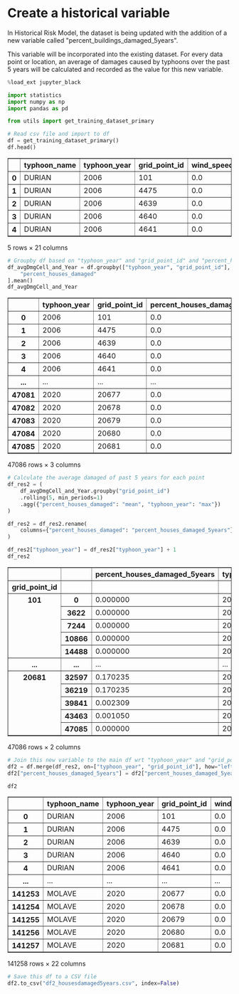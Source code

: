 # Create a historical variable

In Historical Risk Model, the dataset is being updated with the addition of a new variable called "percent_buildings_damaged_5years". 

This variable will be incorporated into the existing dataset. For every data point or location, an average of damages caused by typhoons over the past 5 years will be calculated and recorded as the value for this new variable.


```python
%load_ext jupyter_black
```



<script type="application/javascript" id="jupyter_black">
(function() {
    if (window.IPython === undefined) {
        return
    }
    var msg = "WARNING: it looks like you might have loaded " +
        "jupyter_black in a non-lab notebook with " +
        "`is_lab=True`. Please double check, and if " +
        "loading with `%load_ext` please review the README!"
    console.log(msg)
    alert(msg)
})()
</script>




```python
import statistics
import numpy as np
import pandas as pd

from utils import get_training_dataset_primary
```


```python
# Read csv file and import to df
df = get_training_dataset_primary()
df.head()
```




<div>
<style scoped>
    .dataframe tbody tr th:only-of-type {
        vertical-align: middle;
    }

    .dataframe tbody tr th {
        vertical-align: top;
    }

    .dataframe thead th {
        text-align: right;
    }
</style>
<table border="1" class="dataframe">
  <thead>
    <tr style="text-align: right;">
      <th></th>
      <th>typhoon_name</th>
      <th>typhoon_year</th>
      <th>grid_point_id</th>
      <th>wind_speed</th>
      <th>track_distance</th>
      <th>rainfall_max_6h</th>
      <th>rainfall_max_24h</th>
      <th>total_houses</th>
      <th>rwi</th>
      <th>mean_slope</th>
      <th>...</th>
      <th>mean_tri</th>
      <th>std_tri</th>
      <th>mean_elev</th>
      <th>coast_length</th>
      <th>with_coast</th>
      <th>urban</th>
      <th>rural</th>
      <th>water</th>
      <th>total_pop</th>
      <th>percent_houses_damaged</th>
    </tr>
  </thead>
  <tbody>
    <tr>
      <th>0</th>
      <td>DURIAN</td>
      <td>2006</td>
      <td>101</td>
      <td>0.0</td>
      <td>303.180555</td>
      <td>0.122917</td>
      <td>0.085417</td>
      <td>31.000000</td>
      <td>NaN</td>
      <td>1.018526</td>
      <td>...</td>
      <td>6.438706</td>
      <td>2.699781</td>
      <td>5.762712</td>
      <td>3445.709753</td>
      <td>1</td>
      <td>0.0</td>
      <td>0.00</td>
      <td>1.00</td>
      <td>0.000000</td>
      <td>0.0</td>
    </tr>
    <tr>
      <th>1</th>
      <td>DURIAN</td>
      <td>2006</td>
      <td>4475</td>
      <td>0.0</td>
      <td>638.027502</td>
      <td>0.091667</td>
      <td>0.027083</td>
      <td>3.301020</td>
      <td>-0.527000</td>
      <td>1.579400</td>
      <td>...</td>
      <td>9.694848</td>
      <td>4.585088</td>
      <td>12.799127</td>
      <td>8602.645832</td>
      <td>1</td>
      <td>0.0</td>
      <td>0.00</td>
      <td>1.00</td>
      <td>0.000000</td>
      <td>0.0</td>
    </tr>
    <tr>
      <th>2</th>
      <td>DURIAN</td>
      <td>2006</td>
      <td>4639</td>
      <td>0.0</td>
      <td>603.631997</td>
      <td>0.535417</td>
      <td>0.146354</td>
      <td>12.103741</td>
      <td>-0.283000</td>
      <td>0.551764</td>
      <td>...</td>
      <td>3.985103</td>
      <td>1.527495</td>
      <td>8.833333</td>
      <td>5084.012925</td>
      <td>1</td>
      <td>0.0</td>
      <td>0.01</td>
      <td>0.99</td>
      <td>197.339034</td>
      <td>0.0</td>
    </tr>
    <tr>
      <th>3</th>
      <td>DURIAN</td>
      <td>2006</td>
      <td>4640</td>
      <td>0.0</td>
      <td>614.675270</td>
      <td>0.356250</td>
      <td>0.101562</td>
      <td>645.899660</td>
      <td>-0.358889</td>
      <td>2.107949</td>
      <td>...</td>
      <td>11.792592</td>
      <td>11.677657</td>
      <td>17.530431</td>
      <td>55607.865950</td>
      <td>1</td>
      <td>0.0</td>
      <td>0.31</td>
      <td>0.69</td>
      <td>4970.477311</td>
      <td>0.0</td>
    </tr>
    <tr>
      <th>4</th>
      <td>DURIAN</td>
      <td>2006</td>
      <td>4641</td>
      <td>0.0</td>
      <td>625.720905</td>
      <td>0.202083</td>
      <td>0.057812</td>
      <td>1071.731293</td>
      <td>-0.462800</td>
      <td>3.538881</td>
      <td>...</td>
      <td>18.718779</td>
      <td>17.074011</td>
      <td>31.931338</td>
      <td>35529.342507</td>
      <td>1</td>
      <td>0.0</td>
      <td>0.77</td>
      <td>0.23</td>
      <td>12408.594656</td>
      <td>0.0</td>
    </tr>
  </tbody>
</table>
<p>5 rows × 21 columns</p>
</div>




```python
# Groupby df based on "typhoon_year" and "grid_point_id" and "percent_houses_damaged"
df_avgDmgCell_and_Year = df.groupby(["typhoon_year", "grid_point_id"], as_index=False)[
    "percent_houses_damaged"
].mean()
df_avgDmgCell_and_Year
```




<div>
<style scoped>
    .dataframe tbody tr th:only-of-type {
        vertical-align: middle;
    }

    .dataframe tbody tr th {
        vertical-align: top;
    }

    .dataframe thead th {
        text-align: right;
    }
</style>
<table border="1" class="dataframe">
  <thead>
    <tr style="text-align: right;">
      <th></th>
      <th>typhoon_year</th>
      <th>grid_point_id</th>
      <th>percent_houses_damaged</th>
    </tr>
  </thead>
  <tbody>
    <tr>
      <th>0</th>
      <td>2006</td>
      <td>101</td>
      <td>0.0</td>
    </tr>
    <tr>
      <th>1</th>
      <td>2006</td>
      <td>4475</td>
      <td>0.0</td>
    </tr>
    <tr>
      <th>2</th>
      <td>2006</td>
      <td>4639</td>
      <td>0.0</td>
    </tr>
    <tr>
      <th>3</th>
      <td>2006</td>
      <td>4640</td>
      <td>0.0</td>
    </tr>
    <tr>
      <th>4</th>
      <td>2006</td>
      <td>4641</td>
      <td>0.0</td>
    </tr>
    <tr>
      <th>...</th>
      <td>...</td>
      <td>...</td>
      <td>...</td>
    </tr>
    <tr>
      <th>47081</th>
      <td>2020</td>
      <td>20677</td>
      <td>0.0</td>
    </tr>
    <tr>
      <th>47082</th>
      <td>2020</td>
      <td>20678</td>
      <td>0.0</td>
    </tr>
    <tr>
      <th>47083</th>
      <td>2020</td>
      <td>20679</td>
      <td>0.0</td>
    </tr>
    <tr>
      <th>47084</th>
      <td>2020</td>
      <td>20680</td>
      <td>0.0</td>
    </tr>
    <tr>
      <th>47085</th>
      <td>2020</td>
      <td>20681</td>
      <td>0.0</td>
    </tr>
  </tbody>
</table>
<p>47086 rows × 3 columns</p>
</div>




```python
# Calculate the average damaged of past 5 years for each point
df_res2 = (
    df_avgDmgCell_and_Year.groupby("grid_point_id")
    .rolling(5, min_periods=1)
    .agg({"percent_houses_damaged": "mean", "typhoon_year": "max"})
)

df_res2 = df_res2.rename(
    columns={"percent_houses_damaged": "percent_houses_damaged_5years"}
)
```


```python
df_res2["typhoon_year"] = df_res2["typhoon_year"] + 1
df_res2
```




<div>
<style scoped>
    .dataframe tbody tr th:only-of-type {
        vertical-align: middle;
    }

    .dataframe tbody tr th {
        vertical-align: top;
    }

    .dataframe thead th {
        text-align: right;
    }
</style>
<table border="1" class="dataframe">
  <thead>
    <tr style="text-align: right;">
      <th></th>
      <th></th>
      <th>percent_houses_damaged_5years</th>
      <th>typhoon_year</th>
    </tr>
    <tr>
      <th>grid_point_id</th>
      <th></th>
      <th></th>
      <th></th>
    </tr>
  </thead>
  <tbody>
    <tr>
      <th rowspan="5" valign="top">101</th>
      <th>0</th>
      <td>0.000000</td>
      <td>2007.0</td>
    </tr>
    <tr>
      <th>3622</th>
      <td>0.000000</td>
      <td>2009.0</td>
    </tr>
    <tr>
      <th>7244</th>
      <td>0.000000</td>
      <td>2010.0</td>
    </tr>
    <tr>
      <th>10866</th>
      <td>0.000000</td>
      <td>2011.0</td>
    </tr>
    <tr>
      <th>14488</th>
      <td>0.000000</td>
      <td>2012.0</td>
    </tr>
    <tr>
      <th>...</th>
      <th>...</th>
      <td>...</td>
      <td>...</td>
    </tr>
    <tr>
      <th rowspan="5" valign="top">20681</th>
      <th>32597</th>
      <td>0.170235</td>
      <td>2016.0</td>
    </tr>
    <tr>
      <th>36219</th>
      <td>0.170235</td>
      <td>2017.0</td>
    </tr>
    <tr>
      <th>39841</th>
      <td>0.002309</td>
      <td>2019.0</td>
    </tr>
    <tr>
      <th>43463</th>
      <td>0.001050</td>
      <td>2020.0</td>
    </tr>
    <tr>
      <th>47085</th>
      <td>0.000000</td>
      <td>2021.0</td>
    </tr>
  </tbody>
</table>
<p>47086 rows × 2 columns</p>
</div>




```python
# Join this new variable to the main df wrt "typhoon_year" and "grid_point_id"
df2 = df.merge(df_res2, on=["typhoon_year", "grid_point_id"], how="left")
df2["percent_houses_damaged_5years"] = df2["percent_houses_damaged_5years"].fillna(0)

df2
```




<div>
<style scoped>
    .dataframe tbody tr th:only-of-type {
        vertical-align: middle;
    }

    .dataframe tbody tr th {
        vertical-align: top;
    }

    .dataframe thead th {
        text-align: right;
    }
</style>
<table border="1" class="dataframe">
  <thead>
    <tr style="text-align: right;">
      <th></th>
      <th>typhoon_name</th>
      <th>typhoon_year</th>
      <th>grid_point_id</th>
      <th>wind_speed</th>
      <th>track_distance</th>
      <th>rainfall_max_6h</th>
      <th>rainfall_max_24h</th>
      <th>total_houses</th>
      <th>rwi</th>
      <th>mean_slope</th>
      <th>...</th>
      <th>std_tri</th>
      <th>mean_elev</th>
      <th>coast_length</th>
      <th>with_coast</th>
      <th>urban</th>
      <th>rural</th>
      <th>water</th>
      <th>total_pop</th>
      <th>percent_houses_damaged</th>
      <th>percent_houses_damaged_5years</th>
    </tr>
  </thead>
  <tbody>
    <tr>
      <th>0</th>
      <td>DURIAN</td>
      <td>2006</td>
      <td>101</td>
      <td>0.0</td>
      <td>303.180555</td>
      <td>0.122917</td>
      <td>0.085417</td>
      <td>31.000000</td>
      <td>NaN</td>
      <td>1.018526</td>
      <td>...</td>
      <td>2.699781</td>
      <td>5.762712</td>
      <td>3445.709753</td>
      <td>1</td>
      <td>0.00</td>
      <td>0.000000</td>
      <td>1.000000</td>
      <td>0.000000</td>
      <td>0.0</td>
      <td>0.000000</td>
    </tr>
    <tr>
      <th>1</th>
      <td>DURIAN</td>
      <td>2006</td>
      <td>4475</td>
      <td>0.0</td>
      <td>638.027502</td>
      <td>0.091667</td>
      <td>0.027083</td>
      <td>3.301020</td>
      <td>-0.527000</td>
      <td>1.579400</td>
      <td>...</td>
      <td>4.585088</td>
      <td>12.799127</td>
      <td>8602.645832</td>
      <td>1</td>
      <td>0.00</td>
      <td>0.000000</td>
      <td>1.000000</td>
      <td>0.000000</td>
      <td>0.0</td>
      <td>0.000000</td>
    </tr>
    <tr>
      <th>2</th>
      <td>DURIAN</td>
      <td>2006</td>
      <td>4639</td>
      <td>0.0</td>
      <td>603.631997</td>
      <td>0.535417</td>
      <td>0.146354</td>
      <td>12.103741</td>
      <td>-0.283000</td>
      <td>0.551764</td>
      <td>...</td>
      <td>1.527495</td>
      <td>8.833333</td>
      <td>5084.012925</td>
      <td>1</td>
      <td>0.00</td>
      <td>0.010000</td>
      <td>0.990000</td>
      <td>197.339034</td>
      <td>0.0</td>
      <td>0.000000</td>
    </tr>
    <tr>
      <th>3</th>
      <td>DURIAN</td>
      <td>2006</td>
      <td>4640</td>
      <td>0.0</td>
      <td>614.675270</td>
      <td>0.356250</td>
      <td>0.101562</td>
      <td>645.899660</td>
      <td>-0.358889</td>
      <td>2.107949</td>
      <td>...</td>
      <td>11.677657</td>
      <td>17.530431</td>
      <td>55607.865950</td>
      <td>1</td>
      <td>0.00</td>
      <td>0.310000</td>
      <td>0.690000</td>
      <td>4970.477311</td>
      <td>0.0</td>
      <td>0.000000</td>
    </tr>
    <tr>
      <th>4</th>
      <td>DURIAN</td>
      <td>2006</td>
      <td>4641</td>
      <td>0.0</td>
      <td>625.720905</td>
      <td>0.202083</td>
      <td>0.057812</td>
      <td>1071.731293</td>
      <td>-0.462800</td>
      <td>3.538881</td>
      <td>...</td>
      <td>17.074011</td>
      <td>31.931338</td>
      <td>35529.342507</td>
      <td>1</td>
      <td>0.00</td>
      <td>0.770000</td>
      <td>0.230000</td>
      <td>12408.594656</td>
      <td>0.0</td>
      <td>0.000000</td>
    </tr>
    <tr>
      <th>...</th>
      <td>...</td>
      <td>...</td>
      <td>...</td>
      <td>...</td>
      <td>...</td>
      <td>...</td>
      <td>...</td>
      <td>...</td>
      <td>...</td>
      <td>...</td>
      <td>...</td>
      <td>...</td>
      <td>...</td>
      <td>...</td>
      <td>...</td>
      <td>...</td>
      <td>...</td>
      <td>...</td>
      <td>...</td>
      <td>...</td>
      <td>...</td>
    </tr>
    <tr>
      <th>141253</th>
      <td>MOLAVE</td>
      <td>2020</td>
      <td>20677</td>
      <td>0.0</td>
      <td>644.575831</td>
      <td>2.543750</td>
      <td>0.778646</td>
      <td>4449.357133</td>
      <td>0.508167</td>
      <td>3.790141</td>
      <td>...</td>
      <td>18.012771</td>
      <td>36.304688</td>
      <td>21559.003490</td>
      <td>1</td>
      <td>0.08</td>
      <td>0.080000</td>
      <td>0.840000</td>
      <td>17619.701390</td>
      <td>0.0</td>
      <td>0.000000</td>
    </tr>
    <tr>
      <th>141254</th>
      <td>MOLAVE</td>
      <td>2020</td>
      <td>20678</td>
      <td>0.0</td>
      <td>655.685233</td>
      <td>2.558333</td>
      <td>0.861458</td>
      <td>1521.435795</td>
      <td>-0.174100</td>
      <td>3.532580</td>
      <td>...</td>
      <td>13.163042</td>
      <td>65.687266</td>
      <td>12591.742022</td>
      <td>1</td>
      <td>0.00</td>
      <td>0.420000</td>
      <td>0.580000</td>
      <td>5623.069564</td>
      <td>0.0</td>
      <td>0.000000</td>
    </tr>
    <tr>
      <th>141255</th>
      <td>MOLAVE</td>
      <td>2020</td>
      <td>20679</td>
      <td>0.0</td>
      <td>666.794635</td>
      <td>2.975000</td>
      <td>0.949479</td>
      <td>930.647069</td>
      <td>-0.244286</td>
      <td>4.444498</td>
      <td>...</td>
      <td>10.901755</td>
      <td>37.414996</td>
      <td>19740.596834</td>
      <td>1</td>
      <td>0.00</td>
      <td>0.109091</td>
      <td>0.890909</td>
      <td>5912.671746</td>
      <td>0.0</td>
      <td>0.015207</td>
    </tr>
    <tr>
      <th>141256</th>
      <td>MOLAVE</td>
      <td>2020</td>
      <td>20680</td>
      <td>0.0</td>
      <td>677.904037</td>
      <td>2.889583</td>
      <td>1.083333</td>
      <td>1800.666044</td>
      <td>0.038000</td>
      <td>5.816195</td>
      <td>...</td>
      <td>17.917650</td>
      <td>105.812452</td>
      <td>26363.303778</td>
      <td>1</td>
      <td>0.03</td>
      <td>0.250000</td>
      <td>0.720000</td>
      <td>11254.164413</td>
      <td>0.0</td>
      <td>0.020806</td>
    </tr>
    <tr>
      <th>141257</th>
      <td>MOLAVE</td>
      <td>2020</td>
      <td>20681</td>
      <td>0.0</td>
      <td>689.013439</td>
      <td>2.985417</td>
      <td>2.218056</td>
      <td>373.146778</td>
      <td>-0.175000</td>
      <td>6.730992</td>
      <td>...</td>
      <td>17.010867</td>
      <td>89.696703</td>
      <td>9359.492382</td>
      <td>1</td>
      <td>0.00</td>
      <td>0.070000</td>
      <td>0.930000</td>
      <td>3188.718115</td>
      <td>0.0</td>
      <td>0.001050</td>
    </tr>
  </tbody>
</table>
<p>141258 rows × 22 columns</p>
</div>




```python
# Save this df to a CSV file
df2.to_csv("df2_housesdamaged5years.csv", index=False)
```
